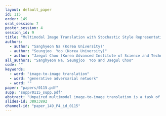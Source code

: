 ```yaml
---
layout: default_paper
id: 115
order: 149
oral_session: 7
poster_session: 4
session_id: 9
title: "Multimodal Image Translation with Stochastic Style Representations and Mutual Information Loss"
authors:
  - author: "Sanghyeon Na (Korea University)"
  - author: "Seungjoo  Yoo (Korea University)"
  - author: "Jaegul Choo (Korea Advanced Institute of Science and Technology)"
all_authors: "Sanghyeon Na, Seungjoo  Yoo and Jaegul Choo"
code: ""
keywords:
  - word: "image-to-image translation"
  - word: "generative adversarial network"
  - word: ""
paper: "papers/0115.pdf"
supp: "supp/0115_supp.pdf"
abstract: "Unpaired multimodal image-to-image translation is a task of converting a given image in a source domain into diverse images in a target domain. We propose two approaches to produce high-quality and diverse images. First, we propose to encode a source image conditioned on a given target style feature. It allows our model to generate higher-quality images than existing models, which are not based on this method. Second, we propose an information-theoretic loss function that effectively captures styles in an image. It allows our model to learn complex high-level styles rather than simple low-level styles, and generate perceptually diverse images. We show our proposed model achieves state-of-the-art performance through extensive experiments on various real-world datasets."
slides-id: 38933892
channel-id: "paper_149_P4_id_0115"
---
```

